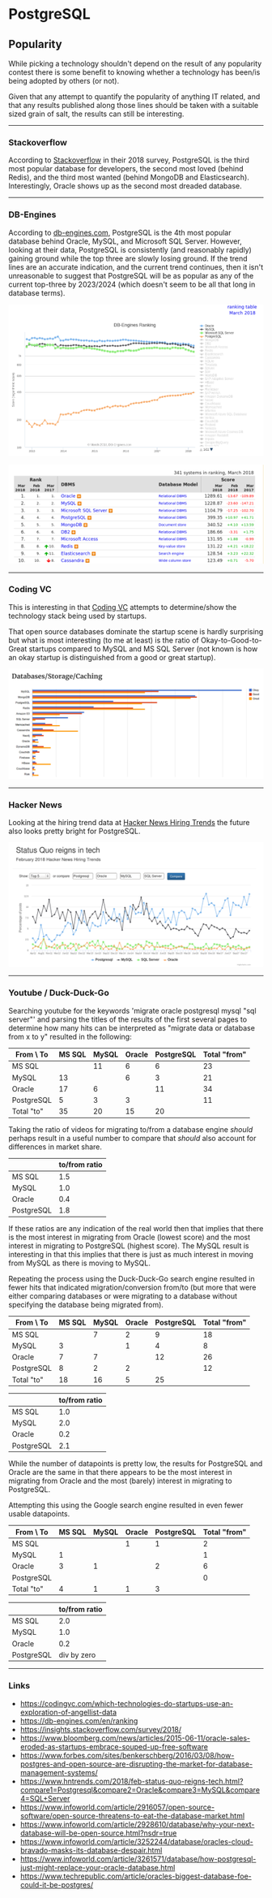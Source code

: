 # PostgreSQL

## Popularity

While picking a technology shouldn't depend on the result of any
popularity contest there is some benefit to knowing whether a
technology has been/is being adopted by others (or not).

Given that any attempt to quantify the popularity of anything IT
related, and that any results published along those lines should be
taken with a suitable sized grain of salt, the results can still be
interesting.

----

### Stackoverflow

According to
[Stackoverflow](https://insights.stackoverflow.com/survey/2018/) in
their 2018 survey, PostgreSQL is the third most popular database for
developers, the second most loved (behind Redis), and the third most
wanted (behind MongoDB and Elasticsearch). Interestingly, Oracle shows
up as the second most dreaded database.

----

### DB-Engines

According to [db-engines.com](https://db-engines.com/en/ranking),
PostgreSQL is the 4th most popular database behind Oracle, MySQL, and
Microsoft SQL Server. However, looking at their data, PostgreSQL is
consistently (and reasonably rapidly) gaining ground while the top
three are slowly losing ground. If the trend lines are an accurate
indication, and the current trend continues, then it isn't unreasonable
to suggest that PostgreSQL will be as popular as any of the current
top-three by 2023/2024 (which doesn't seem to be all that long in
database terms).

![db-engines.com graph](db-engines_2018-03_graph.png)

![db-engines.com table](db-engines_2018-03_table.png)

----

### Coding VC

This is interesting in that
[Coding VC](https://codingvc.com/which-technologies-do-startups-use-an-exploration-of-angellist-data)
attempts to determine/show the technology stack being used by startups.

That open source databases dominate the startup scene is hardly
surprising but what is most interesting (to me at least) is the ratio of
Okay-to-Good-to-Great startups compared to MySQL and MS SQL Server (not
known is how an okay startup is distinguished from a good or great
startup).

![codingvc.com graph](codingvc_2014-08_graph.png)

----

### Hacker News

Looking at the hiring trend data at
[Hacker News Hiring Trends](https://www.hntrends.com/2018/feb-status-quo-reigns-tech.html?compare1=Postgresql&compare2=Oracle&compare3=MySQL&compare4=SQL+Server)
the future also looks pretty bright for PostgreSQL.

![hntrends.com graph](hntrends-2018-02.png)

----

### Youtube / Duck-Duck-Go

Searching youtube for the keywords 'migrate oracle postgresql mysql
"sql server"' and parsing the titles of the results of the first several
pages to determine how many hits can be interpreted as
"migrate data or database from x to y" resulted in the following:

 | From \\ To   | MS SQL | MySQL | Oracle | PostgreSQL | Total "from" |
 | ------------ | ------ | ----- | ------ | ---------- | ------------ |
 | MS SQL       |        | 11    |  6     |  6         | 23           |
 | MySQL        | 13     |       |  6     |  3         | 21           |
 | Oracle       | 17     |  6    |        | 11         | 34           |
 | PostgreSQL   |  5     |  3    |  3     |            | 11           |
 | Total "to"   | 35     | 20    |  15    | 20         |              |

Taking the ratio of videos for migrating to/from a database engine
*should* perhaps result in a useful number to compare that *should* also
account for differences in market share.

 |              | to/from ratio |
 | ------------ | ------------- |
 | MS SQL       | 1.5           |
 | MySQL        | 1.0           |
 | Oracle       | 0.4           |
 | PostgreSQL   | 1.8           |

If these ratios are any indication of the real world then that implies
that there is the most interest in migrating from Oracle (lowest score)
and the most interest in migrating to PostgreSQL (highest score). The
MySQL result is interesting in that this implies that there is just as
much interest in moving from MySQL as there is moving to MySQL.

Repeating the process using the Duck-Duck-Go search engine resulted in
fewer hits that indicated migration/conversion from/to (but more that
were either comparing databases or were migrating to a database without
specifying the database being migrated from).

 | From \\ To   | MS SQL | MySQL | Oracle | PostgreSQL | Total "from" |
 | ------------ | ------ | ----- | ------ | ---------- | ------------ |
 | MS SQL       |        |  7    |  2     |  9         | 18           |
 | MySQL        |  3     |       |  1     |  4         |  8           |
 | Oracle       |  7     |  7    |        | 12         | 26           |
 | PostgreSQL   |  8     |  2    |  2     |            | 12           |
 | Total "to"   | 18     | 16    |  5     | 25         |              |

 |              | to/from ratio |
 | ------------ | ------------- |
 | MS SQL       | 1.0           |
 | MySQL        | 2.0           |
 | Oracle       | 0.2           |
 | PostgreSQL   | 2.1           |

While the number of datapoints is pretty low, the results for
PostgreSQL and Oracle are the same in that there appears to be the most
interest in migrating from Oracle and the most (barely) interest in
migrating to PostgreSQL.

Attempting this using the Google search engine resulted in even fewer
usable datapoints.

 | From \\ To   | MS SQL | MySQL | Oracle | PostgreSQL | Total "from" |
 | ------------ | ------ | ----- | ------ | ---------- | ------------ |
 | MS SQL       |        |       |  1     |  1         |  2           |
 | MySQL        |  1     |       |        |            |  1           |
 | Oracle       |  3     |  1    |        |  2         |  6           |
 | PostgreSQL   |        |       |        |            |  0           |
 | Total "to"   |  4     |  1    |  1     |  3         |              |

 |              | to/from ratio |
 | ------------ | ------------- |
 | MS SQL       | 2.0           |
 | MySQL        | 1.0           |
 | Oracle       | 0.2           |
 | PostgreSQL   | div by zero   |

----

### Links

 * https://codingvc.com/which-technologies-do-startups-use-an-exploration-of-angellist-data
 * https://db-engines.com/en/ranking
 * https://insights.stackoverflow.com/survey/2018/
 * https://www.bloomberg.com/news/articles/2015-06-11/oracle-sales-eroded-as-startups-embrace-souped-up-free-software
 * https://www.forbes.com/sites/benkerschberg/2016/03/08/how-postgres-and-open-source-are-disrupting-the-market-for-database-management-systems/
 * https://www.hntrends.com/2018/feb-status-quo-reigns-tech.html?compare1=Postgresql&compare2=Oracle&compare3=MySQL&compare4=SQL+Server
 * https://www.infoworld.com/article/2916057/open-source-software/open-source-threatens-to-eat-the-database-market.html
 * https://www.infoworld.com/article/2928610/database/why-your-next-database-will-be-open-source.html?nsdr=true
 * https://www.infoworld.com/article/3252244/database/oracles-cloud-bravado-masks-its-database-despair.html
 * https://www.infoworld.com/article/3261571/database/how-postgresql-just-might-replace-your-oracle-database.html
 * https://www.techrepublic.com/article/oracles-biggest-database-foe-could-it-be-postgres/
